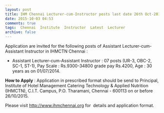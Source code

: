 ```yaml
---
layout: post
title: IHM Chennai Lecturer-cum-Instructor posts last date 26th Oct-2015   
date: 2015-10-03 04:53
comments: true
tags:  Chennai  Institute  Instructor  Latest  Lecturer 
archive: false
---
```

Application are invited for the following posts of Assistant Lecturer-cum-Assistant Instructor in IHMCTN Chennai :

- Assistant Lecturer-cum-Assistant Instructor : 07 posts (UR-3, OBC-2, SC-1, ST-1), Pay Scale : Rs.9300-34800 grade pay Rs.4200, Age : 30 years as on 01/07/2014.

**How to Apply** : Application in prescribed format should be send to Principal, Institute of Hotel Management Catering Technology & Applied Nutrition (IHMCTN), C.I.T. Campus, P.O. Tharamani, Chennai - 600113 on or before 26/10/2015.

Please visit <http://www.ihmchennai.org> for  details and application format. 

